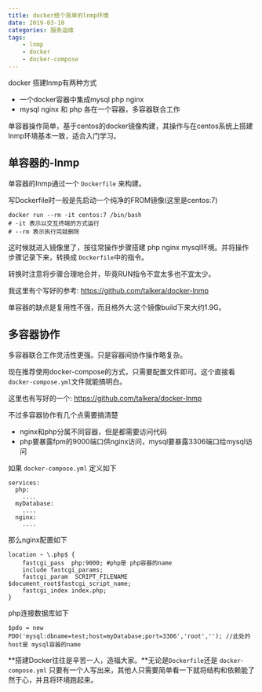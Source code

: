 ```yaml
---
title: docker搭个简单的lnmp环境
date: 2019-03-10
categories: 服务运维
tags:
	- lnmp
	- docker
	- docker-compose
---
```

docker 搭建lnmp有两种方式
- 一个docker容器中集成mysql php nginx
- mysql nginx 和 php 各在一个容器，多容器联合工作

<!--more-->

单容器操作简单，基于centos的docker镜像构建，其操作与在centos系统上搭建lnmp环境基本一致，适合入门学习。

## 单容器的-lnmp
单容器的lnmp通过一个 `Dockerfile` 来构建。

写Dockerfile时一般是先启动一个纯净的FROM镜像(这里是centos:7)
```
docker run --rm -it centos:7 /bin/bash
# -it 表示以交互终端的方式运行
# --rm 表示执行完就删除
```
这时候就进入镜像里了，按往常操作步骤搭建 php nginx mysql环境。并将操作步骤记录下来，转换成 `Dockerfile`中的指令。

转换时注意将步骤合理地合并，毕竟RUN指令不宜太多也不宜太少。

我这里有个写好的参考: https://github.com/talkera/docker-lnmp

单容器的缺点是复用性不强，而且格外大:这个镜像build下来大约1.9G。


## 多容器协作
多容器联合工作灵活性更强。只是容器间协作操作略复杂。

现在推荐使用docker-compose的方式，只需要配置文件即可。这个直接看`docker-compose.yml`文件就能搞明白。

这里也有写好的一个: https://github.com/talkera/docker-lnmp

不过多容器协作有几个点需要搞清楚
- nginx和php分属不同容器，但是都需要访问代码
- php要暴露fpm的9000端口供nginx访问，mysql要暴露3306端口给mysql访问

如果 `docker-compose.yml` 定义如下
```
services:
  php:
    ....
  myDatabase:
    ....
  nginx:
    ....
```
那么nginx配置如下
```
location ~ \.php$ {
	fastcgi_pass  php:9000; #php是 php容器的name
	include fastcgi_params;
	fastcgi_param  SCRIPT_FILENAME  $document_root$fastcgi_script_name;
	fastcgi_index index.php;
}
```

php连接数据库如下
```
$pdo = new PDO('mysql:dbname=test;host=myDatabase;port=3306','root',''); //此处的host是 mysql容器的name
```

**搭建Docker往往是辛苦一人，造福大家。**无论是`Dockerfile`还是 `docker-compose.yml` 只要有一个人写出来，其他人只需要简单看一下就将结构和依赖能了然于心，并且将环境跑起来。

